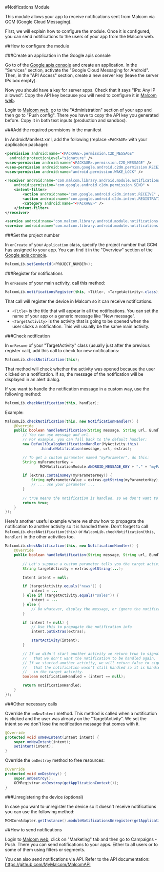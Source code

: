 #Notifications Module

This module allows your app to receive notifications sent from Malcom via GCM (Google Cloud Messaging).

First, we will explain how to configure the module. Once it is configured, you can send notifications to the users of your app from the Malcom web.

##How to configure the module

###Create an application in the Google apis console

Go to of the [Google apis console](https://code.google.com/apis/console) and
create an application. In the "Services" section, activate the
"Google Cloud Messaging for Android". Then, in the "API Access" section,
create a new server key (leave the server IPs box empty).

Now you should have a key for server apps.
Check that it says "IPs: Any IP allowed". Copy the API key because you will
need to configure it in [Malcom web](http://malcom.mymalcom.com).

Login to [Malcom web](http://malcom.mymalcom.com), go to the "Administration"
section of your app and then go to "Push config". There you have to copy the
API key you generated before. Copy it in both text inputs (production and sandbox).

###Add the required permisions in the manifest

In AndroidManifest.xml, add the following (replace `<PACKAGE>` with your application package):

```xml
<permission android:name="<PACKAGE>.permission.C2D_MESSAGE"
  android:protectionLevel="signature" />
<uses-permission android:name="<PACKAGE>.permission.C2D_MESSAGE" />
<uses-permission android:name="com.google.android.c2dm.permission.RECEIVE" />
<uses-permission android:name="android.permission.WAKE_LOCK" />

<receiver android:name="com.malcom.library.android.module.notifications.gcm.MalcomGCMBroadcastReceiver"
    android:permission="com.google.android.c2dm.permission.SEND" >
    <intent-filter>
        <action android:name="com.google.android.c2dm.intent.RECEIVE" />
        <action android:name="com.google.android.c2dm.intent.REGISTRATION" />
        <category android:name="<PACKAGE>" />
    </intent-filter>
</receiver>

<service android:name="com.malcom.library.android.module.notifications.gcm.GCMIntentService" />
<service android:name="com.malcom.library.android.module.notifications.services.PendingAcksDeliveryService" />
```

###Set the project number

In `onCreate` of your `Application` class, specify the project number that GCM has assigned to your app. You can find it in the "Overview" section of the [Google apis console](https://code.google.com/apis/console).

```java
MalcomLib.setSenderId(<PROJECT_NUMBER>);
```

###Register for notifications

In `onResume` of your main activity, call this method:

```java
MalcomLib.notificationsRegister(this, <Title>, <TargetActivity>.class);
```

That call will register the device in Malcom so it can receive notifications.

- `<Title>` is the title that will appear in all the notifications. You can set the name of your app or a generic message like "New message".
- `<TargetActivity>` is the activity that is going to be opened when the user clicks a notification. This will usually be the same main activity.

###Check notification

In `onResume` of your "TargetActivity" class (usually just after the previous register call), add this call to check for new notifications:

```java
MalcomLib.checkNotification(this);
```

That method will check whether the activity was opened because the user clicked on a notification. If so, the message of the notification will be displayed in an alert dialog.

If you want to handle the notification message in a custom way, use the following method:

```java
MalcomLib.checkNotification(this, handler);
```

Example:

```java
MalcomLib.checkNotification(this, new NotificationHandler() {
    @Override
    public boolean handleNotification(String message, String url, Bundle extras) {
        // You can use message and url.
        // For example, you can fall back to the default handler:
        new DefaultDialogNotificationHandler(MyActivity.this)
                .handleNotification(message, url, extras);

        // To get a custom parameter named "myParameter", do this:
        String myParameterKey =
                MCMNotificationModule.ANDROID_MESSAGE_KEY + "." + "myParameter";

        if (extras.containsKey(myParameterKey)) {
            String myParameterValue = extras.getString(myParameterKey);
            // ... use your parameter ...
        }
        
        // true means the notification is handled, so we don't want to handle it again
        return true;
    }
});
```

Here's another useful example where we show how to propagate the notification to another activity
so it is handled there. Don't forget to call `MalcomLib.checkNotification(this)` or
`MalcomLib.checkNotification(this, handler)` in the other activities too.

```java
MalcomLib.checkNotification(this, new NotificationHandler() {
    @Override
    public boolean handleNotification(String message, String url, Bundle extras) {
        
        // Let's suppose a custom parameter tells you the target activity
        String targetActivity = extras.getString(...);

        Intent intent = null;

        if (targetActivity.equals("news")) {
            intent = ...
        } else if (targetActivity.equals("sales")) {
            intent = ...
        } else {
            // Do whatever, display the message, or ignore the notification
        }

        if (intent != null) {
            // Use this to propagate the notification info
            intent.putExtras(extras);

            startActivity(intent);
        }

        // If we didn't start another activity we return true to signal
        //   that we don't want the notification to be handled again.
        // If we started another activity, we will return false to signal
        //   that the notification wasn't still handled so it is handled
        //   in the target activity.
        boolean notificationHandled = (intent == null);

        return notificationHandled;
    }
});
```

###Other necessary calls

Override the `onNewIntent` method. This method is called when a notification is clicked and the user was already on the "TargetActivity". We set the intent so we don't lose the notification message that comes with it.

```java
@Override
protected void onNewIntent(Intent intent) {
    super.onNewIntent(intent);
    setIntent(intent);
}
```

Override the `onDestroy` method to free resources:

```java
@Override
protected void onDestroy() {
    super.onDestroy();
    GCMRegistrar.onDestroy(getApplicationContext());
}
```

###Unregistering the device (optional)

In case you want to unregister the device so it doesn't receive notifications you can use the following method:

```java
MCMCoreAdapter.getInstance().moduleNotificationsUnregister(getApplicationContext());
```

##How to send notifications

Login to [Malcom web](http://malcom.mymalcom.com), click on "Marketing" tab and then go to Campaigns - Push. There you can send notifications to your apps. Either to all users or to some of them using filters or segments.

You can also send notifications via API. Refer to the API documentation: https://github.com/MyMalcom/MalcomAPI
